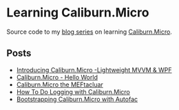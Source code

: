 Learning Caliburn.Micro
=======================
                       
Source code to my [blog series](http://buksbaum.us/tag/caliburn-micro/) on learning [Caliburn.Micro](http://caliburnmicro.codeplex.com/).

Posts
-----
- [Introducing Caliburn.Micro -Lightweight MVVM & WPF](http://buksbaum.us/2010/07/31/introducing-caliburn-micro-lightweight-mvvm-wpf/)
- [Caliburn.Micro - Hello World](http://buksbaum.us/2010/08/01/caliburn-micro-hello-world/)
- [Caliburn.Micro the MEFtacluar](http://buksbaum.us/2010/08/04/caliburn-micro-the-meftacluar/)
- [How To Do Logging with Caliburn.Micro](http://buksbaum.us/2010/08/08/how-to-do-logging-with-caliburn-micro/)
- [Bootstrapping Caliburn.Micro with Autofac](http://buksbaum.us/2010/08/20/bootstrapping-caliburn-micro-with-autofac/)
